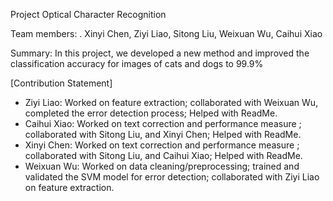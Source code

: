 Project Optical Character Recognition

Team members: . Xinyi Chen, Ziyi Liao, Sitong Liu, Weixuan Wu, Caihui Xiao

Summary: In this project, we developed a new method and improved the classification accuracy for images of cats and dogs to 99.9%

[Contribution Statement] 
 + Ziyi Liao:
  Worked on feature extraction; collaborated with Weixuan Wu, completed the error detection process; Helped with ReadMe.
 + Caihui Xiao:
  Worked on text correction and performance measure ; collaborated with Sitong Liu, and Xinyi Chen; Helped with ReadMe.
 + Xinyi Chen:
  Worked on text correction and performance measure ; collaborated with Sitong Liu, and Caihui Xiao; Helped with ReadMe.
 + Weixuan Wu:
  Worked on data cleaning/preprocessing; trained and validated the SVM model for error detection; collaborated with Ziyi Liao on feature extraction. 
